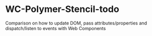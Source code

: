 # WC-Polymer-Stencil-todo
Comparison on how to update DOM, pass attributes/properties and dispatch/listen to events with Web Components
